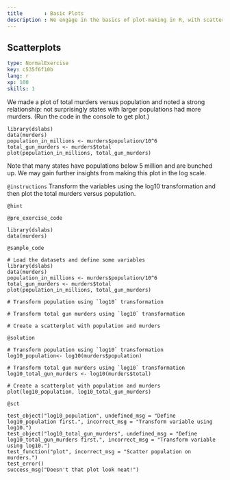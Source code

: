 ```yaml
---
title       : Basic Plots
description : We engage in the basics of plot-making in R, with scatterplots, histograms and box plots.
---
```

## Scatterplots

```yaml
type: NormalExercise
key: c535f6f10b
lang: r
xp: 100
skills: 1
```
We made a plot of total murders versus population and noted a strong relationship: not surprisingly states with larger populations had more murders. (Run the code in the console to get plot.)

```{r}
library(dslabs)
data(murders)
population_in_millions <- murders$population/10^6
total_gun_murders <- murders$total
plot(population_in_millions, total_gun_murders)
```

Note that many states have populations below 5 million and are bunched up. We may gain further insights from making this plot in the log scale. 

`@instructions`
Transform the variables using the log10 transformation and then plot the total murders versus population.

`@hint`


`@pre_exercise_code`
```{r}
library(dslabs)
data(murders)
```

`@sample_code`
```{r}
# Load the datasets and define some variables
library(dslabs)
data(murders)
population_in_millions <- murders$population/10^6
total_gun_murders <- murders$total
plot(population_in_millions, total_gun_murders)

# Transform population using `log10` transformation

# Transform total gun murders using `log10` transformation

# Create a scatterplot with population and murders 

```

`@solution`
```{r}
# Transform population using `log10` transformation
log10_population<- log10(murders$population)

# Transform total gun murders using `log10` transformation
log10_total_gun_murders <- log10(murders$total)

# Create a scatterplot with population and murders 
plot(log10_population, log10_total_gun_murders)
```

`@sct`
```{r}
test_object("log10_population", undefined_msg = "Define log10_population first.", incorrect_msg = "Transform variable using log10.")
test_object("log10_total_gun_murders", undefined_msg = "Define log10_total_gun_murders first.", incorrect_msg = "Transform variable using log10.")
test_function("plot", incorrect_msg = "Scatter population on murders.")
test_error()
success_msg("Doesn't that plot look neat!")
```
